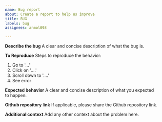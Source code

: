 ```yaml
---
name: Bug report
about: Create a report to help us improve
title: BUG
labels: bug
assignees: anmol098

---
```


**Describe the bug**
A clear and concise description of what the bug is.

**To Reproduce**
Steps to reproduce the behavior:
1. Go to '...'
2. Click on '....'
3. Scroll down to '....'
4. See error

**Expected behavior**
A clear and concise description of what you expected to happen.

**Github repository link**
If applicable, please share the Github repository link.

**Additional context**
Add any other context about the problem here.
